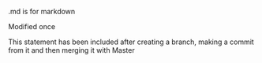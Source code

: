.md is for markdown

Modified once

This statement has been included after creating a branch, making a commit from it and then merging it with Master